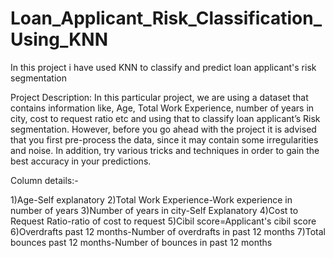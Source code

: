# Loan_Applicant_Risk_Classification_Using_KNN
In this project i have used KNN to classify and predict loan applicant's risk segmentation

Project Description:
In this particular project, we are using a dataset that contains information like, Age, Total Work Experience, number of years in city, cost to request ratio etc and using that to classify loan applicant’s Risk segmentation.
However, before you go ahead with the project it is advised that you first pre-process the data, since it may contain some irregularities and noise.
In addition, try various tricks and techniques in order to gain the best accuracy in your predictions.

Column details:-

1)Age-Self explanatory
2)Total Work Experience-Work experience in number of years
3)Number of years in city-Self Explanatory
4)Cost to Request Ratio-ratio of cost to request
5)Cibil score=Applicant's cibil score
6)Overdrafts past 12 months-Number of overdrafts in past 12 months
7)Total bounces past 12 months-Number of bounces in past 12 months




